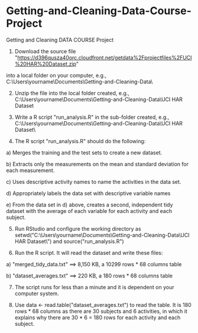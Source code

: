 Getting-and-Cleaning-Data-Course-Project
========================================

Getting and Cleaning DATA COURSE Project

1) Download the source file "https://d396qusza40orc.cloudfront.net/getdata%2Fprojectfiles%2FUCI%20HAR%20Dataset.zip"

into a local folder on your computer, e.g., C:\Users\yourname\Documents\Getting-and-Cleaning-Data\

2) Unzip the file into the local folder created, e.g., C:\Users\yourname\Documents\Getting-and-Cleaning-Data\UCI HAR Dataset 

3) Write a R script "run_analysis.R" in the sub-folder created, e.g., C:\Users\yourname\Documents\Getting-and-Cleaning-Data\UCI HAR Dataset\

4) The R script "run_analysis.R" should do the following:

  a) Merges the training and the test sets to create a new dataset.

  b) Extracts only the measurements on the mean and standard deviation for each measurement.

  c) Uses descriptive activity names to name the activities in the data set.

  d) Appropriately labels the data set with descriptive variable names

  e) From the data set in d) above, creates a second, independent tidy dataset with the average of each variable for each activity and each subject.

5) Run RStudio and configure the working directory as setwd("C:\\Users\\yourname\\Documents\\Getting-and-Cleaning-Data\\UCI HAR Dataset\\") and source("run_analysis.R")

6) Run the R script. It will read the dataset and write these files:

  a) "merged_tidy_data.txt" ==> 8,150 KB, a 10299 rows * 68 columns table

  b) "dataset_averages.txt" ==> 220 KB, a 180 rows * 68 columns table

7) The script runs for less than a minute and it is dependent on your computer system.

8) Use data <- read.table("dataset_averages.txt") to read the table. It is 180 rows * 68 columns as there are 30 subjects and 6 activities, in which it explains why there are 30 * 6 = 180 rows for each activity and each subject.
